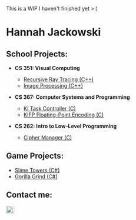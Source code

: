 This is a WIP I haven't finished yet >:)

<h1>Hannah Jackowski </h1>

<h2> School Projects: </h2>

- <b>CS 351: Visual Computing </b>
  - [Recursive Ray Tracing (C++)](https://github.com/hannahjackowski/REPOURL)
  - [Image Processing (C++)](https://github.com/hannahjackowski/REPOURL)

- <b>CS 367: Computer Systems and Programming </b>
  - [KI Task Controller (C)](https://github.com/hannahjackowski/REPOURL)
  - [KIFP Floating-Point Encoding (C)](https://github.com/hannahjackowski/REPOURL)
- <b>CS 262: Intro to Low-Level Programming </b>
  - [Cipher Manager (C)](https://github.com/hannahjackowski/REPOURL)
  
<h2> Game Projects: </h2>

- [Slime Towers (C#)](https://gadig.itch.io/slime-towers)
- [Gorilla Grind (C#)](https://gadig.itch.io)

<h2> Contact me:</h2>

[<img align="left" alt="HannahJackowski | LinkedIn" width="22px" src="https://cdn.jsdelivr.net/npm/simple-icons@v3/icons/linkedin.svg" />][linkedin]

[linkedin]: https://www.linkedin.com/in/hannah-jackowski-7a3b7b25a

